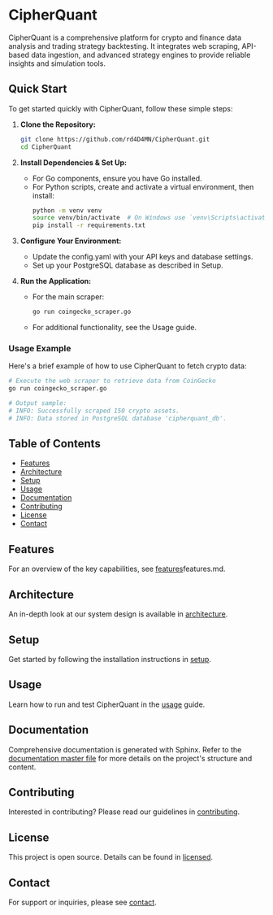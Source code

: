 <!-- Project Logo (optional) -->
<!-- <p align="center">
  <img src="https://raw.githubusercontent.com/rd4D4MN/CipherQuant/main/assets/logo.png" alt="CipherQuant Logo" width="200">
</p> -->

# CipherQuant

CipherQuant is a comprehensive platform for crypto and finance data analysis and trading strategy backtesting. It integrates web scraping, API-based data ingestion, and advanced strategy engines to provide reliable insights and simulation tools.

<!-- Badges -->
<!-- <p align="center">
  [![Build Status](https://img.shields.io/github/actions/workflow/status/rd4D4MN/CipherQuant/build.yml?branch=main)](https://github.com/rd4D4MN/CipherQuant/actions)
  [![License: MIT](https://img.shields.io/badge/License-MIT-blue.svg)](LICENSE)
  [![Coverage](https://img.shields.io/codecov/c/github/rd4D4MN/CipherQuant)](https://codecov.io/gh/rd4D4MN/CipherQuant)
</p> -->

<!-- Additional Context: Live Demo or Resource Links -->
<!-- <p align="center">
  <a href="https://cipherquant.example.com" target="_blank">Live Demo</a> •
  <a href="https://docs.cipherquant.example.com" target="_blank">Documentation</a>
</p> -->

## Quick Start

To get started quickly with CipherQuant, follow these simple steps:

1. **Clone the Repository:**
   ```bash
   git clone https://github.com/rd4D4MN/CipherQuant.git
   cd CipherQuant
   ```

2. **Install Dependencies & Set Up:**
   - For Go components, ensure you have Go installed.
   - For Python scripts, create and activate a virtual environment, then install:
     ```bash
     python -m venv venv
     source venv/bin/activate  # On Windows use `venv\Scripts\activate`
     pip install -r requirements.txt
     ```

3. **Configure Your Environment:**
   - Update the config.yaml with your API keys and database settings.
   - Set up your PostgreSQL database as described in Setup.

4. **Run the Application:**
   - For the main scraper:
     ```bash
     go run coingecko_scraper.go
     ```
   - For additional functionality, see the Usage guide.

### Usage Example
Here's a brief example of how to use CipherQuant to fetch crypto data:

```python
# Execute the web scraper to retrieve data from CoinGecko
go run coingecko_scraper.go

# Output sample:
# INFO: Successfully scraped 150 crypto assets.
# INFO: Data stored in PostgreSQL database 'cipherquant_db'.
```

## **Table of Contents**
- [Features](#features)
- [Architecture](#architecture)
- [Setup](#setup)
- [Usage](#usage)
- [Documentation](#documentation)
- [Contributing](#contributing)
- [License](#license)
- [Contact](#contact)

## Features
For an overview of the key capabilities, see [features](docs/source/features.md)features.md.

## Architecture
An in-depth look at our system design is available in [architecture](docs/source/architecture.md).

## Setup
Get started by following the installation instructions in [setup](docs/source/setup.md).

## Usage
Learn how to run and test CipherQuant in the [usage](docs/source/usage.md) guide.

## Documentation
Comprehensive documentation is generated with Sphinx. Refer to the [documentation master file](docs/source/index.rst) for more details on the project's structure and content.

## Contributing
Interested in contributing? Please read our guidelines in [contributing](docs/source/contributing.md).

## License
This project is open source. Details can be found in [licensed](docs/source/license.md).

## Contact
For support or inquiries, please see [contact](docs/source/contact.md).
